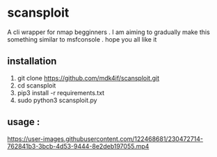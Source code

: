 # scansploit
A cli wrapper for nmap begginners  . I am aiming to gradually make this something similar to msfconsole . hope you all like it 

## installation
1. git clone https://github.com/mdk4if/scansploit.git
2. cd scansploit
3. pip3 install -r requirements.txt
4. sudo python3 scansploit.py

## usage :

https://user-images.githubusercontent.com/122468681/230472714-762841b3-3bcb-4d53-9444-8e2deb197055.mp4

